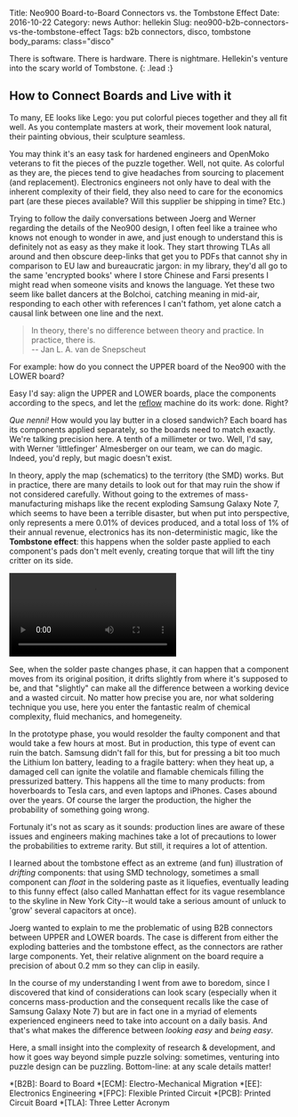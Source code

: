 Title:        Neo900 Board-to-Board Connectors vs. the Tombstone Effect
Date:         2016-10-22
Category:     news
Author:       hellekin
Slug:         neo900-b2b-connectors-vs-the-tombstone-effect
Tags:         b2b connectors, disco, tombstone
body_params:  class="disco"

There is software.  There is hardware.  There is nightmare.
Hellekin's venture into the scary world of Tombstone.
{: .lead :}

## How to Connect Boards and Live with it

To many, EE looks like Lego: you put colorful pieces together and they
all fit well.  As you contemplate masters at work, their movement look
natural, their painting obvious, their sculpture seamless.

You may think it's an easy task for hardened engineers and OpenMoko
veterans to fit the pieces of the puzzle together.  Well, not quite.
As colorful as they are, the pieces tend to give headaches from
sourcing to placement (and replacement).  Electronics engineers not
only have to deal with the inherent complexity of their field, they
also need to care for the economics part (are these pieces available?
Will this supplier be shipping in time? Etc.)

Trying to follow the daily conversations between Joerg and Werner
regarding the details of the Neo900 design, I often feel like a
trainee who knows not enough to wonder in awe, and just enough to
understand this is definitely not as easy as they make it look.  They
start throwing TLAs all around and then obscure deep-links that get
you to PDFs that cannot shy in comparison to EU law and bureaucratic
jargon: in my library, they'd all go to the same 'encrypted books'
where I store Chinese and Farsi presents I might read when someone
visits and knows the language.  Yet these two seem like ballet dancers
at the Bolchoi, catching meaning in mid-air, responding to each other
with references I can't fathom, yet alone catch a causal link between
one line and the next.

> In theory, there's no difference between theory and practice. In
  practice, there is.  
  -- Jan L. A. van de Snepscheut

For example: how do you connect the UPPER board of the Neo900 with the
LOWER board?

Easy I'd say: align the UPPER and LOWER boards, place the components
according to the specs, and let the [reflow] machine do its work:
done.  Right?

_Que nenni!_ How would you lay butter in a closed sandwich? Each board
has its components applied separately, so the boards need to match
exactly.  We're talking precision here. A tenth of a millimeter or
two. Well, I'd say, with Werner 'littlefinger' Almesberger on our
team, we can do magic. Indeed, you'd reply, but magic doesn't exist.

In theory, apply the map (schematics) to the territory (the SMD)
works.  But in practice, there are many details to look out for that
may ruin the show if not considered carefully.  Without going to the
extremes of mass-manufacturing mishaps like the recent exploding
Samsung Galaxy Note 7, which seems to have been a terrible disaster,
but when put into perspective, only represents a mere 0.01% of devices
produced, and a total loss of 1% of their annual revenue, electronics
has its non-deterministic magic, like the **Tombstone effect**: this
happens when the solder paste applied to each component's pads don't
melt evenly, creating torque that will lift the tiny critter on its
side.

<video preload="auto" controls="auto">
<source src="https://b2aeaa58a57a200320db-8b65b95250e902c437b256b5abf3eac7.ssl.cf5.rackcdn.com/media_entries/11493/tombstone-3KiXlb3v924.webm" type="video/webm; codecs=&quot;vp8, vorbis&quot;"><p><a href="https://goblinrefuge.com/mediagoblin/u/hellekin/m/tombstone-effect/">Watch this video</a> on GoblinRefuge.</p></video>

See, when the solder paste changes phase, it can happen that a
component moves from its original position, it drifts slightly from
where it's supposed to be, and that "slightly" can make all the
difference between a working device and a wasted circuit.  No
matter how precise you are, nor what soldering technique you use, here
you enter the fantastic realm of chemical complexity, fluid mechanics,
and homegeneity.

In the prototype phase, you would resolder the faulty component and
that would take a few hours at most.  But in production, this type of
event can ruin the batch.  Samsung didn't fall for this, but for
pressing a bit too much the Lithium Ion battery, leading to a fragile
battery: when they heat up, a damaged cell can ignite the volatile and
flamable chemicals filling the pressurized battery.  This happens all
the time to many products: from hoverboards to Tesla cars, and even
laptops and iPhones.  Cases abound over the years.  Of course the
larger the production, the higher the probability of something going
wrong.

Fortunaly it's not as scary as it sounds: production lines are aware
of these issues and engineers making machines take a lot of
precautions to lower the probabilities to extreme rarity.  But still,
it requires a lot of attention.

I learned about the tombstone effect as an extreme (and fun)
illustration of _drifting_ components: that using SMD technology,
sometimes a small component can _float_ in the soldering paste as it
liquefies, eventually leading to this funny effect (also called
Manhattan effect for its vague resemblance to the skyline in New York
City--it would take a serious amount of unluck to 'grow' several
capacitors at once).

Joerg wanted to explain to me the problematic of using B2B connectors
between UPPER and LOWER boards.  The case is different from either the
exploding batteries and the tombstone effect, as the connectors are
rather large components.  Yet, their relative alignment on the board
require a precision of about 0.2 mm so they can clip in easily.
 
In the course of my understanding I went from awe to boredom, since I
discovered that kind of considerations can look scary (especially when
it concerns mass-production and the consequent recalls like the case
of Samsung Galaxy Note 7) but are in fact one in a myriad of elements
experienced engineers need to take into account on a daily basis.  And
that's what makes the difference between _looking easy_ and _being
easy_.

Here, a small insight into the complexity of research & development,
and how it goes way beyond simple puzzle solving: sometimes, venturing
into puzzle design can be puzzling.  Bottom-line: at any scale details
matter!


*[B2B]: Board to Board
*[ECM]: Electro-Mechanical Migration
*[EE]: Electronics Engineering
*[FPC]: Flexible Printed Circuit
*[PCB]: Printed Circuit Board
*[TLA]: Three Letter Acronym

[B2B connectors]: http://www.hirose.co.jp/cataloge_hp/ed_DF40_20140305.pdf
[reflow]: https://electronics.stackexchange.com/questions/27573/why-and-when-to-use-reflow-soldering
